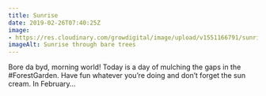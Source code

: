 ```yaml
---
title: Sunrise
date: 2019-02-26T07:40:25Z
image: 
- https://res.cloudinary.com/growdigital/image/upload/v1551166791/sunrise-677F2246.jpg
imageAlt: Sunrise through bare trees
---
```


Bore da byd, morning world! Today is a day of mulching the gaps in the #ForestGarden. Have fun whatever you’re doing and don’t forget the sun cream. In February…
